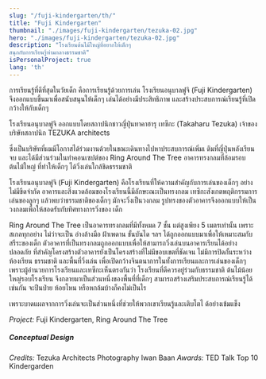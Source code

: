 ```yaml
---
slug: "/fuji-kindergarten/th/"
title: "Fuji Kindergarten"
thumbnail: "./images/fuji-kindergarten/tezuka-02.jpg"
hero: "./images/fuji-kindergarten/tezuka-02.jpg"
description: "โรงเรียนต้นไม้ใหญ่ที่อยากให้เด็กๆ
สนุกกับการเรียนรู้ท่ามกลางธรรมชาติ"
isPersonalProject: true
lang: 'th'
---
```


การเรียนรู้ที่ดีที่สุดในวัยเด็ก คือการเรียนรู้ด้วยการเล่น โรงเรียนอนุบาลฟูจิ (Fuji
Kindergarten) จึงออกแบบขึ้นมาเพื่อสนับสนุนให้เด็กๆ
เล่นได้อย่างมีประสิทธิภาพ และสร้างประสบการณ์เรียนรู้ที่เปิดกว้างให้กับเด็กๆ

โรงเรียนอนุบาลฟูจิ ออกแบบโดยสถาปนิกชาวญี่ปุ่นทาคาฮารุ เทซึกะ (Takaharu
Tezuka) เจ้าของบริษัทสถาปนิก TEZUKA architects

ซึ่งเป็นบริษัทที่ผมมีโอกาสได้ร่วมงานด้วยในขณะเดินทางไปหาประสบการณ์เพิ่มเ
ติมที่ญี่ปุ่นหลังเรียนจบ และได้มีส่วนร่วมในทำคอนเซปต์ของ Ring Around The
Tree อาคารทรงกลมที่ล้อมรอบต้นไม้ใหญ่ ที่ทำให้เด็กๆ
ได้วิ่งเล่นใกล้ชิดธรรมชาติ

โรงเรียนอนุบาลฟูจิ (Fuji Kindergarten)
คือโรงเรียนที่ให้ความสำคัญกับการเล่นของเด็กๆ อย่างไม่มีขีดจำกัด
อาคารและสิ่งแวดล้อมของโรงเรียนนี้มีลักษะณะเป็นทรงกลม
เทซึกะสังเกตพฤติกรรมการเล่นของลูกๆ แล้วพบว่าธรรมชาติของเด็กๆ
มักจะวิ่งเป็นวงกลม
รูปทรงของตัวอาคารจึงออกแบบให้เป็นวงกลมเพื่อให้สอดรับกับทิศทางการวิ่งของ
เด็ก

Ring Around The Tree เป็นอาคารทรงกลมที่มีทั้งหมด 7 ชั้น แต่สูงเพียง 5
เมตรเท่านั้น เพราะสเกลทุกอย่าง ไม่ว่าจะเป็น อ่างล้างมือ ฝ้าเพดาน ขั้นบันได
ฯลฯ ได้ถูกออกแบบมาเพื่อให้เหมาะสมกับสรีระของเด็ก
ตัวอาคารที่เป็นทรงกลมถูกออกแบบเพื่อให้สามารถวิ่งเล่นบนอาคารเรียนได้อย่าง
ปลอดภัย ที่สำคัญโครงสร้างตัวอาคารยังเป็นโครงสร้างที่ไม่มีขอบเขตที่ชัดเจน
ไม่มีการปิดกั้นระหว่างห้องเรียน ธรรมชาติ และพื้นที่วิ่งเล่น
เพื่อเปิดกว้างจินตนาการในทั้งการเรียนและการเล่นของเด็กๆ
เพราะผู้อำนวยการโรงเรียนและเทซึกะเห็นตรงกันว่า
โรงเรียนที่ดีควรอยู่ร่วมกับธรรมชาติ ต้นไม้น้อยใหญ่รอบโรงเรียน
จึงกลายมาเป็นส่วนหนึ่งของพื้นที่ที่เด็กๆ
สามารถสร้างเสริมประสบการณ์เรียนรู้ได้เช่นกัน จะปีนป่าย ห้อยโหน
หรือหกล้มบ้างก็คงไม่เป็นไร

เพราะบาดแผลจากการวิ่งเล่นจะเป็นส่วนหนึ่งที่ช่วยให้พวกเขาเรียนรู้และเติบโตไ
ด้อย่างเข้มแข็ง

_Project:_ Fuji Kindergarten, Ring Around The Tree

##### Conceptual Design

_Credits:_ Tezuka Architects Photography Iwan Baan
_Awards:_ TED Talk Top 10 Kindergarden
